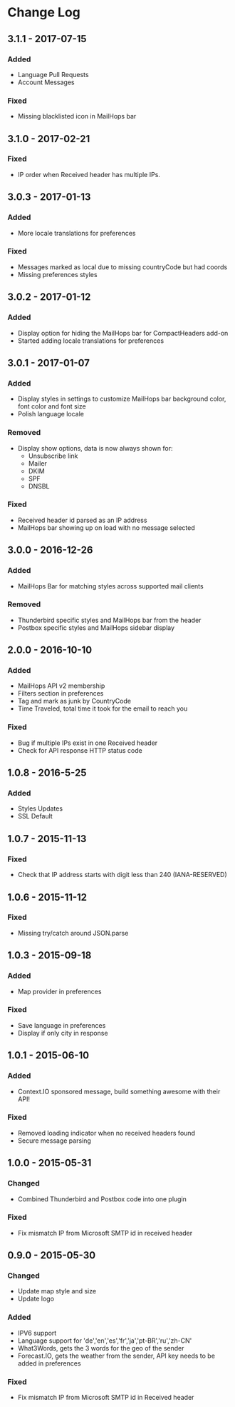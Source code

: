 # Change Log

## 3.1.1 - 2017-07-15

### Added
- Language Pull Requests
- Account Messages

### Fixed
- Missing blacklisted icon in MailHops bar

## 3.1.0 - 2017-02-21

### Fixed
- IP order when Received header has multiple IPs.  

## 3.0.3 - 2017-01-13

### Added
- More locale translations for preferences

### Fixed
- Messages marked as local due to missing countryCode but had coords
- Missing preferences styles

## 3.0.2 - 2017-01-12

### Added
- Display option for hiding the MailHops bar for CompactHeaders add-on
- Started adding locale translations for preferences

## 3.0.1 - 2017-01-07

### Added
- Display styles in settings to customize MailHops bar background color, font color and font size
- Polish language locale

### Removed
- Display show options, data is now always shown for:
  - Unsubscribe link
  - Mailer
  - DKIM
  - SPF
  - DNSBL

### Fixed
- Received header id parsed as an IP address
- MailHops bar showing up on load with no message selected


## 3.0.0 - 2016-12-26

### Added
- MailHops Bar for matching styles across supported mail clients

### Removed
- Thunderbird specific styles and MailHops bar from the header
- Postbox specific styles and MailHops sidebar display

## 2.0.0 - 2016-10-10

### Added
- MailHops API v2 membership
- Filters section in preferences
- Tag and mark as junk by CountryCode
- Time Traveled, total time it took for the email to reach you

### Fixed
- Bug if multiple IPs exist in one Received header
- Check for API response HTTP status code


## 1.0.8 - 2016-5-25

### Added
- Styles Updates
- SSL Default

## 1.0.7 - 2015-11-13

### Fixed
- Check that IP address starts with digit less than 240 (IANA-RESERVED)


## 1.0.6 - 2015-11-12

### Fixed
- Missing try/catch around JSON.parse


## 1.0.3 - 2015-09-18

### Added
- Map provider in preferences

### Fixed
- Save language in preferences
- Display if only city in response


## 1.0.1 - 2015-06-10
### Added
- Context.IO sponsored message, build something awesome with their API!

### Fixed
- Removed loading indicator when no received headers found
- Secure message parsing


## 1.0.0 - 2015-05-31
### Changed
- Combined Thunderbird and Postbox code into one plugin

### Fixed
- Fix mismatch IP from Microsoft SMTP id in received header


## 0.9.0 - 2015-05-30
### Changed
- Update map style and size
- Update logo

### Added
- IPV6 support
- Language support for 'de','en','es','fr','ja','pt-BR','ru','zh-CN'
- What3Words, gets the 3 words for the geo of the sender
- Forecast.IO, gets the weather from the sender, API key needs to be added in preferences

### Fixed
- Fix mismatch IP from Microsoft SMTP id in Received header
